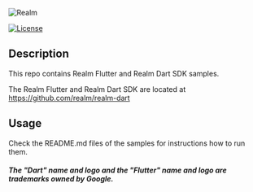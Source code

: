![Realm](https://github.com/realm/realm-dart/raw/master/logo.png)

[![License](https://img.shields.io/badge/License-Apache-blue.svg)](LICENSE)

## Description

This repo contains Realm Flutter and Realm Dart SDK samples. 

The Realm Flutter and Realm Dart SDK are located at https://github.com/realm/realm-dart


## Usage 
Check the README.md files of the samples for instructions how to run them.



##### The "Dart" name and logo and the "Flutter" name and logo are trademarks owned by Google. 
